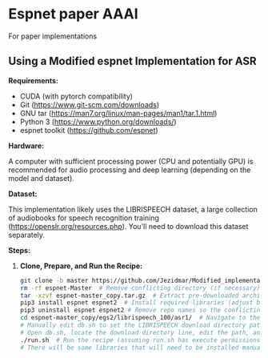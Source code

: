 # Espnet paper AAAI
For paper implementations

## Using a Modified espnet Implementation for ASR



**Requirements:**
* CUDA (with pytorch compatibility)
* Git (https://www.git-scm.com/downloads)
* GNU tar (https://man7.org/linux/man-pages/man1/tar.1.html)
* Python 3 (https://www.python.org/downloads/)
* espnet toolkit (https://github.com/espnet)

**Hardware:**

A computer with sufficient processing power (CPU and potentially GPU) is recommended for audio processing and deep learning (depending on the model and dataset).

**Dataset:**

This implementation likely uses the LIBRISPEECH dataset, a large collection of audiobooks for speech recognition training (https://openslr.org/resources.php). You'll need to download this dataset separately.

**Steps:**

1. **Clone, Prepare, and Run the Recipe:**
   ```bash
   git clone -b master https://github.com/Jezidmar/Modified_implementation.git  # Clone the repository
   rm -rf espnet-Master  # Remove conflicting directory (if necessary)
   tar -xzvf espnet-master_copy.tar.gz  # Extract pre-downloaded archive (replace with your archive name)
   pip3 install espnet espnet2  # Install required libraries (adjust based on your needs)
   pip3 uninstall espnet espnet2 # Remove repo names so the conflicting version from /envs folder is not used but the modified.
   cd espnet-master_copy/egs2/librispeech_100/asr1/  # Navigate to the recipe directory
   # Manually edit db.sh to set the LIBRISPEECH download directory path
   # Open db.sh, locate the download directory line, edit the path, and save the changes.
   ./run.sh  # Run the recipe (assuming run.sh has execute permissions)
   # There will be some libraries that will need to be installed manually, such as typecheck,wandb and sclite but just proceed with installing and re-running script until all works. 

